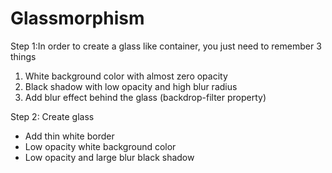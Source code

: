 # Glassmorphism

Step 1:In order to create a glass like container, you just need to remember 3 things

1. White background color with almost zero opacity
2. Black shadow with low opacity and high blur radius
3. Add blur effect behind the glass (backdrop-filter property)

Step 2: Create glass

- Add thin white border
- Low opacity white background color
- Low opacity and large blur black shadow
